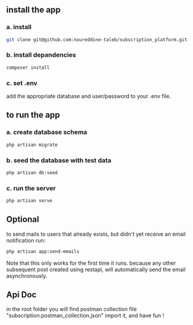 ## install the app

### a. install

```bash
git clone git@github.com:noureddine-taleb/subscription_platform.git
```

### b. install depandencies

```bash
composer install
```

### c. set .env

add the appropriate database and user/password to your .env file.

## to run the app

### a. create database schema

```bash
php artisan migrate
```

### b. seed the database with test data

```bash
php artisan db:seed
```

### c. run the server

```bash
php artisan serve
```


## Optional

to send mails to users that already exists, but didn't yet receive an email notification run:

```bash
php artisan app:send-emails
```

Note that this only works for the first time it runs. because any other subsequent post created using restapi, will automatically send the email asynchronously.

## Api Doc

in the root folder you will find postman collection file "subscription.postman_collection.json" import it, and have fun !